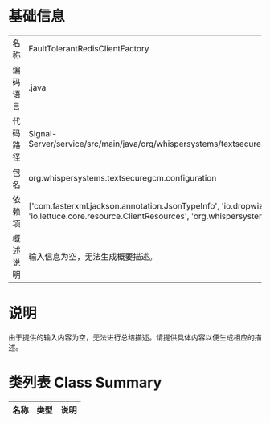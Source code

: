# 基础信息

|      |      |
|------|------|
| 名称 | FaultTolerantRedisClientFactory |
| 编码语言 | .java |
| 代码路径 | Signal-Server/service/src/main/java/org/whispersystems/textsecuregcm/configuration/FaultTolerantRedisClientFactory.java |
| 包名 | org.whispersystems.textsecuregcm.configuration |
| 依赖项 | ['com.fasterxml.jackson.annotation.JsonTypeInfo', 'io.dropwizard.jackson.Discoverable', 'io.lettuce.core.resource.ClientResources', 'org.whispersystems.textsecuregcm.redis.FaultTolerantRedisClient'] |
| 概述说明 | 输入信息为空，无法生成概要描述。 |

# 说明

由于提供的输入内容为空，无法进行总结描述。请提供具体内容以便生成相应的描述。

# 类列表 Class Summary

| 名称   | 类型  | 说明 |
|-------|------|-------------|





